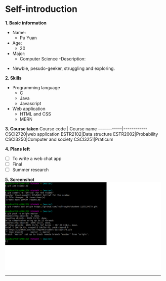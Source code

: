 # Self-introduction

**1. Basic information**

- Name: 
  * Pu Yuan
- Age: 
  * 20
- Major: 
  * Computer Science
-Description: 
* Newbie, pesudo-geeker, struggling and exploring. 

**2. Skills**
* Programming language
  * C
  * Java
  * Javascript
* Web application
  * HTML and CSS
  * MERN
  
  
**3. Course taken**
Course code | Course name
------------|------------
CSCI2720|web application
ESTR2102|Data structure
ESTR2002|Probability
CSCI3250|Computer and society
CSCI3251|Praticum

**4. Plans left**
- [ ] To write a web chat app
- [ ] Final
- [ ] Summer research

**5. Screenshot**
![Screenshot](/milestone2_1155124579.png)
___  
